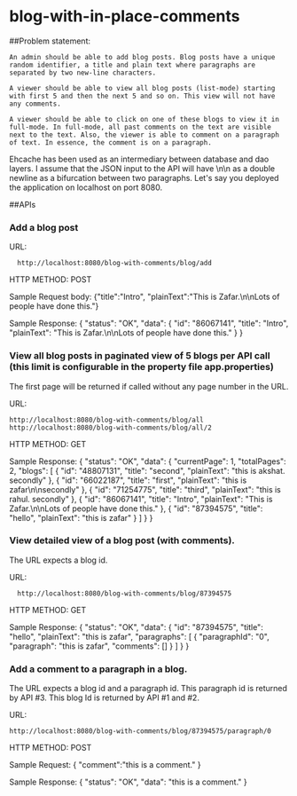 # blog-with-in-place-comments
##Problem statement: 
    
    An admin should be able to add blog posts. Blog posts have a unique random identifier, a title and plain text where paragraphs are separated by two new-line characters.

    A viewer should be able to view all blog posts (list-mode) starting with first 5 and then the next 5 and so on. This view will not have any comments.

    A viewer should be able to click on one of these blogs to view it in full-mode. In full-mode, all past comments on the text are visible next to the text. Also, the viewer is able to comment on a paragraph of text. In essence, the comment is on a paragraph.

Ehcache has been used as an intermediary between database and dao layers.
I assume that the JSON input to the API will have \n\n as a double newline as a bifurcation between two paragraphs.
Let's say you deployed the application on localhost on port 8080.

##APIs

### Add a blog post

URL: 

      http://localhost:8080/blog-with-comments/blog/add

HTTP METHOD: POST

Sample Request body:
{"title":"Intro",
"plainText":"This is Zafar.\n\nLots of people have done this."}

Sample Response:
{
  "status": "OK",
  "data": {
    "id": "86067141",
    "title": "Intro",
    "plainText": "This is Zafar.\n\nLots of people have done this."
  }
}

### View all blog posts in paginated view of 5 blogs per API call (this limit is configurable in the property file app.properties)

The first page will be returned if called without any page number in the URL.

URL: 

    http://localhost:8080/blog-with-comments/blog/all
    http://localhost:8080/blog-with-comments/blog/all/2

HTTP METHOD: GET

Sample Response:
{
  "status": "OK",
  "data": {
    "currentPage": 1,
    "totalPages": 2,
    "blogs": [
      {
        "id": "48807131",
        "title": "second",
        "plainText": "this is akshat. secondly"
      },
      {
        "id": "66022187",
        "title": "first",
        "plainText": "this is zafar\n\nsecondly"
      },
      {
        "id": "71254775",
        "title": "third",
        "plainText": "this is rahul. secondly"
      },
      {
        "id": "86067141",
        "title": "Intro",
        "plainText": "This is Zafar.\n\nLots of people have done this."
      },
      {
        "id": "87394575",
        "title": "hello",
        "plainText": "this is zafar"
      }
    ]
  }
}

### View detailed view of a blog post (with comments).

The URL expects a blog id.

URL: 

      http://localhost:8080/blog-with-comments/blog/87394575

HTTP METHOD: GET

Sample Response:
{
  "status": "OK",
  "data": {
    "id": "87394575",
    "title": "hello",
    "plainText": "this is zafar",
    "paragraphs": [
      {
        "paragraphId": "0",
        "paragraph": "this is zafar",
        "comments": []
      }
    ]
  }
}

### Add a comment to a paragraph in a blog.

The URL expects a blog id and a paragraph id. This paragraph id is returned by API #3. This blog Id is returned by API #1 and #2.

URL:

    http://localhost:8080/blog-with-comments/blog/87394575/paragraph/0

HTTP METHOD: POST

Sample Request:
{
"comment":"this is a comment."
}

Sample Response:
{
  "status": "OK",
  "data": "this is a comment."
}


